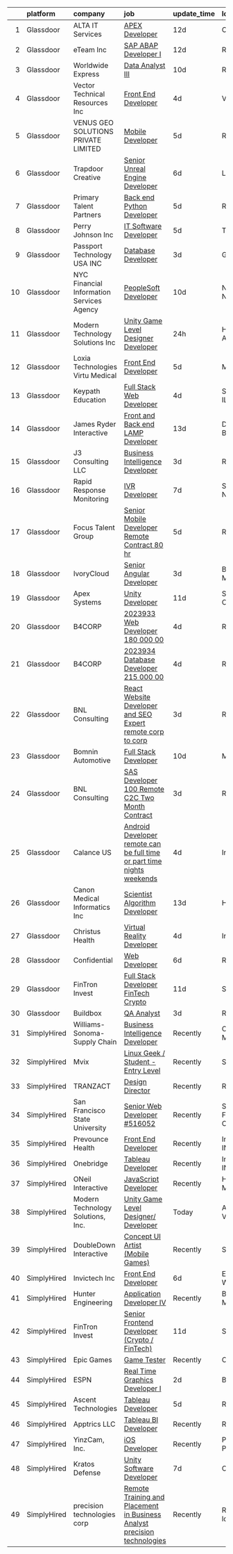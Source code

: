 

|    | platform    | company                                   | job                                                                                                                                                                                                                                                                                                                                                                                                                                                                                                                                                                                                                                                                                                                                                                                                                                                                                                                                                                                                                          | update_time   | location            |
|---:|:------------|:------------------------------------------|:-----------------------------------------------------------------------------------------------------------------------------------------------------------------------------------------------------------------------------------------------------------------------------------------------------------------------------------------------------------------------------------------------------------------------------------------------------------------------------------------------------------------------------------------------------------------------------------------------------------------------------------------------------------------------------------------------------------------------------------------------------------------------------------------------------------------------------------------------------------------------------------------------------------------------------------------------------------------------------------------------------------------------------|:--------------|:--------------------|
|  1 | Glassdoor   | ALTA IT Services                          | [APEX Developer](https://www.glassdoor.com/partner/jobListing.htm?pos=129&ao=1110586&s=58&guid=0000018311ae5f77aec3c1afe7863111&src=GD_JOB_AD&t=SR&vt=w&cs=1_04f79a1f&cb=1662448984297&jobListingId=1008092286226&cpc=7AD1D84939BBEEF3&jrtk=3-0-1gc8qsnsnklu5801-1gc8qsnt8i9jm800-6e3e50d7b7bfca56--6NYlbfkN0AXtvPDqDev6liskt-h_3vAUEMM26GmMOlWYCAn-kvNiXTWhOpXUsJAjGAig0pzkvYvrq7m03I7k5SWPQ6CzKTBjil253vRSlGcjLvq0cdLG6zq8lZeyQgCj2eaDcd4EtfSS6LIwxGL5vrTzIiKLSBV5d6EjSIO146ePLe6zdPRf9efGMZdiCpWVYiGAY5KJU9sL7j63IJoXI3Pdx3ghFOsrZVOMJQIrpOc40cdcpCEkLnCl7-boMD8nORIXdWRz_aUk6uN-6LI6qkMexC1CaMwzlWG_2zc1aWBcxUwQNfZ5xlS9YUFBCkxXUQBjSgwCkUjFyIkmliekgbIPI038ZpSu2v7jl2sUaBCJMzdMw52Z67vhBKKmAW-VtvKk6BH4EPGdXeGUQPih7bJjSx-5fxJULnPbIwEYan5kuCe-rJcHaHqzne2ohZrCT-Q43QjgVp3r712kduf7M7VslL8LUkq72X96XqlQMtbInBAwPI6KAGmJQmEZkV2l_JuHlNZ0WkE3uK-iz6a7cz6gnTn42mcDiAo32GpChJEwm7cqW3yEz-082SIET1xqQyld-MmXgzRdFPR5C01yorSQ7JxT_Yt)                                                                                         | 12d           | Chantilly, VA       |
|  2 | Glassdoor   | eTeam Inc                                 | [SAP ABAP Developer I](https://www.glassdoor.com/partner/jobListing.htm?pos=124&ao=1110586&s=58&guid=0000018311ae5f77aec3c1afe7863111&src=GD_JOB_AD&t=SR&vt=w&ea=1&cs=1_f619414d&cb=1662448984297&jobListingId=1008091484137&cpc=2CAED5C921A5F994&jrtk=3-0-1gc8qsnsnklu5801-1gc8qsnt8i9jm800-e5dd2ef8bd15968c--6NYlbfkN0BrebvuryEatuNHUHZCAQUz0OnV0ltSPb-mADEOcHGVouHTChdV6l5pkFLEBsF1y4b_TqZQmTWDcgYyTbs3qRlnwTEtmkPumUUZye92DyBt-DYdA679LDwWP10pKMH8J1hRuQj8Oqss8GfLh-BoGZfbkb6XK4wfZu1MTwHcb_juhNQTabcaUUZqy_mG-ywneum7PZzxRDXzWqI8VXvcEyViRJT2tTVq8ZaIcD2vwJlTcd2OOXUy84BbuOET09S1ZFZ-ClsTN986205rLrYl818QdliwlZ84WTZ-YkihI1MWFqk1jBvtawYbktS-ptaJn6ZHTFdbNmMQQS-4RSrZYyrQHjkVBMpMivXtF1BX6nvd0WXmxYZeKXBbuLtO2zQyONG8lnANvH8mYScUDq-wkSExhZQpPUDtMR4MbWPHmfN2YJOHB50-yHxPpdY_vud8lJhRBKzsuSz4iwQv0rG41Zf7Pcso0nY4p_NX1nl2QODu1K3w_b7SogH14cDB8NX0i5s%3D)                                                                                                                                                                | 12d           | Remote              |
|  3 | Glassdoor   | Worldwide Express                         | [Data Analyst III](https://www.glassdoor.com/partner/jobListing.htm?pos=125&ao=1110586&s=58&guid=0000018311ae5f77aec3c1afe7863111&src=GD_JOB_AD&t=SR&vt=w&ea=1&cs=1_10c266ba&cb=1662448984297&jobListingId=1008097930672&cpc=5EFBB0462F9C6B7A&jrtk=3-0-1gc8qsnsnklu5801-1gc8qsnt8i9jm800-3922ef6f0fdacfa9--6NYlbfkN0DXAbUNi9VJXhde-OMKHzDPVn7YdDifNfFRFda9mMX9XkkvSfUbFFoRwfBG68kA9guXFsItE00iBVRsxVUVv7H6HRQsclp53MrV-E8PtQUK6McGV3VgODfvwLgH-2dVnKXRyI2NipTsFu4VETq234nd-1JemUmlTnmh4kgmmTY1HV0tuebR5ZqPZzHI811iv9GLAJ1buo6LmhWi7DJFI6-TnNH9k6UVCkGFyPG1GxwPCrHMNr4meCTHswNuiRVQJFj4a8EmO4gLKBUlT2SfNDkpR_sKYlkzq4qrKALXxE0v-EVXqlRQ-kT-6Jlkn3n-AZOgId_3vjTVzZ4qsblg9M30NQOFdNTx9v-H_BH-3kqBwT5T0zB7mtEmOfNKGN8oChgVs-Ef0W_-z4LmMUBi-KGf6T798W-aPb-04pQB4Eg_-1tAbf6fDPh2xYQK4meMwk04upTsJcQE-PrLHBfLAyZAH7XobsGZXlNK5DKm3epoH2c0Eo_WhC3xsPh3ZYnzVR5bNdAEN1JWdASQJ_3F-FgFBJOpLPvL6PL_S9uaVh7w9gtcKt7HGdqLIRVdoz0y10nC0zV-6jy33Q%3D%3D)                                                                                      | 10d           | Remote              |
|  4 | Glassdoor   | Vector Technical Resources Inc            | [Front End Developer](https://www.glassdoor.com/partner/jobListing.htm?pos=117&ao=1110586&s=58&guid=0000018311ae5f77aec3c1afe7863111&src=GD_JOB_AD&t=SR&vt=w&ea=1&cs=1_dcec7454&cb=1662448984296&jobListingId=1008111504616&cpc=AF8BC9077DDDE68D&jrtk=3-0-1gc8qsnsnklu5801-1gc8qsnt8i9jm800-d51cc92d47c4f04d--6NYlbfkN0CwDmAJad1vrFPjrCyZc1-12O19u5bGDYSMaAKB40LX6SgL_uQ_xlaLZoxDbDiymBRaDNDIK28uZx1Je-7Sv8ixSFLHV-U0-23YioU3-IvLrCdgQzRye68HZw-6NfwrHT_PAvOvPvdCmAYkEB778tF4DTJDYGPwGaqn8tn3RE5-xAtshAJoUVv9-0DI981-dm-UWibHuZ4ziYDyquJwjXDdG25SbkNoKiatjDHX3x2wnCHO-fA0Q7A1qDedMXg83SIbPwPPpokhcswxx0f3FrBW24SijG0pAkOUXSfLwhIQEUNJqyMUjUJREdyaiBDmjEu5KNLPvx0Fx0ps5Lg75ov-GuUEOqQFD5z1MJZKTntME2097Q0LbYES_FyJSAvQoh9OITmQayAOZJUPn0OBTcvxgaYL08Dll-XWgyvtjfzEVHNd9klw65gKUyNlD-eCSNTv1vKYQMjsnDiOmB2zgtZPcLbWsVkTp-H7QfXWKdT4S9HQXHDrPZgbUapqboKPfaq876tIS7WgOESFDZcI6C90)                                                                                                                                               | 4d            | Vienna, VA          |
|  5 | Glassdoor   | VENUS GEO SOLUTIONS PRIVATE LIMITED       | [Mobile Developer](https://www.glassdoor.com/partner/jobListing.htm?pos=122&ao=1110586&s=58&guid=0000018311ae5f77aec3c1afe7863111&src=GD_JOB_AD&t=SR&vt=w&ea=1&cs=1_c2d11b36&cb=1662448984296&jobListingId=1008106154979&cpc=8A48E7D5890B96AC&jrtk=3-0-1gc8qsnsnklu5801-1gc8qsnt8i9jm800-f05720546d46808d--6NYlbfkN0CxR8Ewqqu2WxwAYRMhqdk50AxsSApkE37Qw4Xivah3VKecGufDyuvHWjwqXIxPycLmnzdjap9MuP0hYonnMRNGMutGCrI-JxiASKUBRu8gSnC1bl-jsFEOQ8DVqlj1kxFNEOZSzi6BpIBqraWlpFuM6umi7KyYDJss9-h5Bhv1esULzN3aZXJO0OcW5a3Ru-dkFnt9QcNRZ7yuaXS0sWRr8vO-Iij7_0-W2Fnw440B7VuGyrUhz49g9GCUk7qHQfRg8Wn23_M7_HkXl0Q_hJDL_f8NwzANED73dIDj_aOnsMyQRVaKin01wr_OwwB8MdSB-OlJufY9OyKGSQ3trU1plIbvJc5J6dJhGNE4VwhPLpT23nUdYNUC1VbBv7gHSkKT512ua_quVhr87Qd42-oAqNTbR-8kiiMnnnXfz2UnHG7czobZ5b9pnU-0WEbo7a2_TtmcUoY-gmcgyIz5P3zhjAXTw_wNSVRu2DQ5KPt5BOwQ1WsUDs5s5kR2F4uQhzM%3D)                                                                                                                                                                    | 5d            | Remote              |
|  6 | Glassdoor   | Trapdoor Creative                         | [Senior Unreal Engine Developer](https://www.glassdoor.com/partner/jobListing.htm?pos=105&ao=1110586&s=58&guid=0000018311ae5f77aec3c1afe7863111&src=GD_JOB_AD&t=SR&vt=w&ea=1&cs=1_9fa27aa6&cb=1662448984294&jobListingId=1008103754936&cpc=0816185175F80A58&jrtk=3-0-1gc8qsnsnklu5801-1gc8qsnt8i9jm800-3ccb01640910f06a--6NYlbfkN0DfhRLDY5E7BVY3xhBTAobuSaZ3WR2SqAJ-w4NHeQGDZ_V54dt5D1-9-o8FlAFC8VGLEw2k2nKsfw8pew_Kwqtd_SEUbUcMf-02KnlYLV1p_IH8Kyt8nzMazNMhvenS4mLaj3fKUYsQpT5EY33skyX4tLuaJ-sj4Ti1j_68LBqgjHhV6p61YjgY1NjWJ-qry5MCXdXrv5exTKl9S1ycRGSZhX6qIQPu9mUOgVQyJXeBN7ReM0UWy-YJaUH0dNBX6e4-QRKqr6whAtI6j9_JTy0ljlO0ryJpWjEPl6j8i8edqjO1EIjijeXlU0yjovFt-rZx611IYdKOaBrhJuJLiKuD-xI37fNCPyx0SOHq1sFW-1Z7FGQrgEJBfJgpM0GfRouaJLJyPjK6gS-j-v1Y7gkOFgmkRz_NoGXvp2ede4ikVSJ5WuhnbGmlPtgN-86hWqTDTcFSPdIjCTYRWb1peioumoVBZU7OvAQS2412WG8k-KtMjGVpXdiXX-nuhOEw5ybFZ-rhkDdS-l_Htu3n_vBX)                                                                                                                                    | 6d            | Lehi, UT            |
|  7 | Glassdoor   | Primary Talent Partners                   | [Back end Python Developer](https://www.glassdoor.com/partner/jobListing.htm?pos=127&ao=1110586&s=58&guid=0000018311ae5f77aec3c1afe7863111&src=GD_JOB_AD&t=SR&vt=w&ea=1&cs=1_932bfd64&cb=1662448984297&jobListingId=1008105964743&cpc=FB7E4A1762AE5BEC&jrtk=3-0-1gc8qsnsnklu5801-1gc8qsnt8i9jm800-24bf8aec79f66f3d--6NYlbfkN0DOCvLQenlXS7fh3AEEtPwhntZQnPW7UfiJ0vyM-Z38ZvlXuLrJoooXtLfzu_VleczH20cQK-OsjRuyR0zUcODPwKcQqF_U3Ww7sq7mCCAZGhvw9gf7GODUfnjWlM_WdPWrzBl-CATg_1Qpv5BHjTywxQl0v0ASlSiNBgf5SuRJg8zr6gToofLTh0JypghIIa8Y4-4QwAop6hyY0Wvm4cSOvYCasFwrXKbGxmtcv-cfKecwhXIBylQuIxDEAclaipDdd6CzBy1tV9nSNHFHfBkRUoaMGOGzscytBwsTJxcNreYUVi1TeVP-9zp4yoAw1pXiy9DeYKPNB_PJmE4suIxhIDsl7rrgnQ3435w1d-bHm2CdDlpCGs-lbAViPVzNa2-zOKmbPOMoNAcyQeG3g6PaFvANFu-UJLtly514IzfjMzmYoQBu1zDYqP8P9zBAyD-2YvVudrFfTqD1TDYYp6INFbaQMOxgLV2SHoKwSKNnwhecvgljcm9w599YmX-ErWF9AgM9sjp2AeYLExCJmUt4)                                                                                                                                         | 5d            | Remote              |
|  8 | Glassdoor   | Perry Johnson Inc                         | [IT Software Developer](https://www.glassdoor.com/partner/jobListing.htm?pos=113&ao=1110586&s=58&guid=0000018311ae5f77aec3c1afe7863111&src=GD_JOB_AD&t=SR&vt=w&ea=1&cs=1_79e374d0&cb=1662448984295&jobListingId=1008106401717&cpc=EE7F0D06914A6BE7&jrtk=3-0-1gc8qsnsnklu5801-1gc8qsnt8i9jm800-1288819e6626e4c6--6NYlbfkN0A33aybZ_gaSDpTOBsMjrQfLtTfJQ_codw2D_wFJW2i5_AuNqYoVo68WNb416XmkPKxM6kpkYWiAEan8ct2g6QPgFx13jygHom5M82hjj8pEpmu_49aJ3fbnCDQue4TAoK9K8n2iPun8FdRE8inBtJOcLj-QavKzwila6oxjQIkDbU1lsVjRXGzt3o5BTjTaH_k4QeUSeRREe5seoQ_d7GYA0RkcrpF9m8PSjSo5capbtQVcZtW2uMasxTw28tVEuWLHwtlxztlouJMacmSj3qlTnGA8k0QOSI4bjyTjZIT4JJu1sj1CGgxYhpyPpR8paNcmWUV8K7rSE2tNI69Fa_RInG9knLNxVEnQXbqPcJ3n-DxefhCLR_9kpxuZLyRRD2d9tPc1aJeeNhGOm6jsq3HHuOiWxJZ-WGJQiTsKAnvVnARHPBVmGWNKwZmYfvSv8JwNMEHkb9MVy9c35jgMRGJVa7HU3sbSEZ-BorvrKlEk641hQTvVVkRjptIqSxdOjo%3D)                                                                                                                                                               | 5d            | Troy, MI            |
|  9 | Glassdoor   | Passport Technology USA  INC              | [Database Developer](https://www.glassdoor.com/partner/jobListing.htm?pos=118&ao=1110586&s=58&guid=0000018311ae5f77aec3c1afe7863111&src=GD_JOB_AD&t=SR&vt=w&ea=1&cs=1_e8a14a51&cb=1662448984296&jobListingId=1008114254554&cpc=C19BE7EA145E205E&jrtk=3-0-1gc8qsnsnklu5801-1gc8qsnt8i9jm800-7e6343e3d8a0a644--6NYlbfkN0ACu_hgM4mYOpGjE6TXudS1eLEYdlotK5aSiNrSIRlNjs1ihqGN6OK9XqkdXLDXQlxB73eyG2auMe65dCPGkA5OwmF7NOgyl7W_f9QPDaU5KzkVCEewVGHXUrfpaKNPM97NzZItpzip8T-WAMfVYZksgu0K7KHKFAnRn6j4GukUA-uKBOTxyxwBBiUb1YFQPeA2l-0dMsGS-Te5g3btrsHqtUWTSCZwv93lQrI2JK75Wa4l7Vtx_HIDZTKhqTpTqPQRh3SwOBnSsCUfwfHiYt9vi1_Qtt9MAlnLj8BZWtCxa8YrQ8ifTRKR_0EmncmXf0ZnLyynVAjtT3q29cJiENXU6atEfQo_bucn8WgxcGtF0mOFoCUI6eZMpCToI7w7wTNU-PA5Km0U-xB5ndgTNT3v9V1qeahkzGhfnO1n08J_jSoXKlmRMGanxoV-y1vCJI_OtWMBZ6euTj32TkMfTm2huGP7ivoSVRlncaws_Fq5gmk-i3wm51rMfofBMrTcMxE%3D)                                                                                                                                                                  | 3d            | Glendale, CA        |
| 10 | Glassdoor   | NYC Financial Information Services Agency | [PeopleSoft Developer](https://www.glassdoor.com/partner/jobListing.htm?pos=101&ao=1110586&s=58&guid=0000018311ae5f77aec3c1afe7863111&src=GD_JOB_AD&t=SR&vt=w&cs=1_018d8385&cb=1662448984293&jobListingId=1008096945992&cpc=A2427AB37E1672F3&jrtk=3-0-1gc8qsnsnklu5801-1gc8qsnt8i9jm800-2a3e79cccf1e7ecd--6NYlbfkN0Bvr9eD_ocRLKaKs7JuGJlCR4Ix6DTQrMKkNH8RK5rBAaAlxlDDl2M94ynW9wIeW19uSMej_8bks0AG8Apv7SHMbh5_HX2qWcY7NJ8CoYLhgcmnTau8snrIS4haJ44mrsa8OtvbcXWUkpF8dkIWVMJpoPrmQUWlGOi6y7YgzPCN1S2YKPme-IeaaoymeurkLhaPt0Qoh3BhbpFNmCSBGEzLD-PsB_hxZ3VwKwkjP6kN_K7gw46Y6T3LiD0g5CQD5FrO8NjAL_NBxLmB4s75Uhvkr-_SsXlXybX5MwLVQ6q4yw8inCSlDPZcmhz9I5U1Or9K4cP1vqi-2Ry5z6SESe5XKGHCxs_nH6uOQqDdduzSOx_1uwRxAeV_txcNFDTUdQFGKMPezHvjM85_sL_fYRmeh6L_wtyp1ywukGy3xCdZtof3nZymoBr8oiXZO1oqcxHrHeAY_PqRYhWCwkHK7JejTdSIBfnlTpPoSZxUj5T3YcoF4h2J7i3exEurYvUt4WXnaijg6p8o2Sfa06QkeBiPKsE2zfVp7Y8_Ejv90OmTGldVO65uakC6-OCMAtmynaOBW1vNtBwU-izGHXa34uwQdeMXls2dyuWAktySYIwXvg%3D%3D)                                                       | 10d           | New York, NY        |
| 11 | Glassdoor   | Modern Technology Solutions  Inc          | [Unity Game Level Designer  Developer](https://www.glassdoor.com/partner/jobListing.htm?pos=120&ao=1110586&s=58&guid=0000018311ae5f77aec3c1afe7863111&src=GD_JOB_AD&t=SR&vt=w&cs=1_71a56601&cb=1662448984296&jobListingId=1008118073437&cpc=8795CF9063CD573D&jrtk=3-0-1gc8qsnsnklu5801-1gc8qsnt8i9jm800-c0f93093b8b1a40f--6NYlbfkN0C26OT7h5zXl7z1yVTYwN1d43osiYS9hmGqw_eY7i5KFzRWaSyxghJjTLzNEsEWeJiHZflltYBQZONdBrXWsnDFOfWOYFbdcRTLodbwpmarztVr_YoV3OB9T109wTNul3bfdv8vFkmFGomDImUgm3EkEFBCIv600sOxhclw4KOg-M4MS-OHbO-PmaNNODfyyTHcr3ax8FItzrgXV7fZDzXQTBdOFEIMhr9zMfENvyhrPKSenCSFOLnhasVEHzRyuvHRKnWcYMFDYvoA4yFRkqeSTTIfYil8W8pjqZPSlyWFFmWMWxqVlsFzdJuVTXj226cv7o8hAFjSPi_RGI3lCOUHHEt3HDWyM8h2-Fdvk7hWmxQfdLvZBqwsU-VCmD2q5jnIE4oaTa2xLwLsfXX9G-3J0fY43qdTgenL8Cy_BmBgW4auHPqt1dtc)                                                                                                                                                                                                                                   | 24h           | Huntsville, AL      |
| 12 | Glassdoor   | Loxia Technologies    Virtu Medical       | [Front End Developer](https://www.glassdoor.com/partner/jobListing.htm?pos=115&ao=1110586&s=58&guid=0000018311ae5f77aec3c1afe7863111&src=GD_JOB_AD&t=SR&vt=w&ea=1&cs=1_d63ad1d5&cb=1662448984295&jobListingId=1008105953811&cpc=A938E184CF850189&jrtk=3-0-1gc8qsnsnklu5801-1gc8qsnt8i9jm800-983de522a610ee3e--6NYlbfkN0AuAjYKnBHsdkcMxrD7ZJITXxV72vImVt5xOyKRJQecNA8AfK1fwiaV-4-CXTXtdfQKUlh-r5hJjaGj-dYsy5tFmwpPBEonSed8zEDkh-b83J1cauBUmZbKV6Hb55rjqPHvBYEEndSKl83boFkPJNLOxS2E2PUPbNbgDeY41YL4Ie19XCwwQEuLJXD-EZ1X4Qpfu_pHklEcIolA7RtWaG1JyQn0UqtVcS_LeL_juruLxh2pHPyYGmDWYVL4QzDJqZ2mtxYo_v_DkFl6PbPsghXWf9iFvuLYjQOGbx0swNvfJzXLlWIO-qUqOuuY934L7dJQeNzOLG9xt9LX-smPSsJxX24JZKTgkWl10ylH-CubHF51gz0mFJtGLdb_WoMCP_8jbCmuO2m9MgabWOv1YfC0KVmsWa6He-CnfoQ4Xq2oomsM376AabnW2U-T7CeQIS9v2hkpBOCei4g4wkGhqiwVvI0Z6vBvjQLUrhsz-xR1kZSnNcNges0MvBSJLl2Zbo0%3D)                                                                                                                                                                 | 5d            | Miramar, FL         |
| 13 | Glassdoor   | Keypath Education                         | [Full Stack Web Developer](https://www.glassdoor.com/partner/jobListing.htm?pos=114&ao=1110586&s=58&guid=0000018311ae5f77aec3c1afe7863111&src=GD_JOB_AD&t=SR&vt=w&cs=1_d0289173&cb=1662448984295&jobListingId=1008112629843&cpc=C49818E30565E1C5&jrtk=3-0-1gc8qsnsnklu5801-1gc8qsnt8i9jm800-1f02cdde7d497534--6NYlbfkN0B5yzmwsWuqFEnZ4KZ0oZggF_kecX9RXCcNgmDdqnpqNuS9SQwkvMm25LJOlwnoQeQj6ZNlBdfeS5ve_8w85JPtaVAEKyI7m3reUL6ZPcO5SbiDjR-dtW6zetG_h3DF5g1E1vj8YjmwfaBZe4G2DTPm9JSz1Z41YStI1n_jHTKutxWqwOqK1piUtY1gZ60fNzGh5rKl_uUYxYpq1xQzBa0DbhU5gMwyfES0htZN2OVQEWhW7jX7UPgEPxDnRCXyB84xzcxAYCpfxAJFv4N5K3mQ9OQX3-XRaOe5rJvQ99Tzovhr2KFKEXym6ETq0ilGFxdwo2Se5epo4HITCpUjLQAmIs8EbiMuoI68Qob76vtFyhn3dhuTTFLkN0fkcnwomKUp_hN5Tmz9bdN0YD_Xmro7frHJlCik0u07Fdl_uBcNt97onRzkh3xjcXgpkOoJb2P1730yRrWI3ZbtIgZTnCmf0ItTxeHzzmi3po95-PHACAW43TDctmOCrBtGKdqhZoC3_QBQSGNSg7-d_4KzrK8ldmdlfJl6SZZk9bXNpew7nhaw2TCL598Sakc96lgUo7vYmE8GT24U0nTBoHAoUFfNwEGLDnvcaoSvbOw3nIhY3oqzKUrYCish)                                               | 4d            | Schaumburg, IL      |
| 14 | Glassdoor   | James Ryder Interactive                   | [Front and Back end LAMP Developer](https://www.glassdoor.com/partner/jobListing.htm?pos=107&ao=1110586&s=58&guid=0000018311ae5f77aec3c1afe7863111&src=GD_JOB_AD&t=SR&vt=w&ea=1&cs=1_92100072&cb=1662448984294&jobListingId=1008088590505&cpc=AB6E7ED505984E67&jrtk=3-0-1gc8qsnsnklu5801-1gc8qsnt8i9jm800-a530bc4b8f6fd45c--6NYlbfkN0DzJ9FZRJl6YibZo3ks5nBsknAtPvlI2LUx2bv1oU2nwvz-1QwQg0JXAAj3pLee3VO6bCyl340nhCwhkUYeTkIfkhXRfa60sxU51RD1ZGZ6aiYEu02LM4MZ_lj75ReB6hUPbit2Dzwl5lEAMDrTy8qw2Pi4qGr9RC4teK3DVbKdCJqdTUi6SngEOgiZnKHsjlla55R07BPRvmpxjONNcGlx7Fkr3EaMUT9cMd3QeP3_sRT6BcDQc1Sqi_NnGr3zSdyhVQuS0ajXSzYQPO0UCMse4U8J2K_PfSws-tD6wvclzFnkG8DfVyzMhfMBkuT1lKrRhcpT_GoclNzf7J3kkyWWG5TAdBzGKFbSLeJWL5BA0QPUL5flzE_Dg9GTloCovsQ7H7YAF0bTQpLi3l0zAHwnKxJ5jdLeq6DS83jgbHqmw6ChMXy7lqUo4GxCWJvl6AxeRIYU1_OcU56mxFiMg5fnew9RW1NwlQgdeKX5SgEb_7lVmMBZUtB_3-xlENx3tRGLbMV8F9LGQlK-v-kUaO0Q)                                                                                                                                 | 13d           | Delray Beach, FL    |
| 15 | Glassdoor   | J3 Consulting  LLC                        | [Business Intelligence Developer](https://www.glassdoor.com/partner/jobListing.htm?pos=110&ao=1110586&s=58&guid=0000018311ae5f77aec3c1afe7863111&src=GD_JOB_AD&t=SR&vt=w&ea=1&cs=1_9c4683b7&cb=1662448984295&jobListingId=1008114644384&cpc=6945AE2F4B03E059&jrtk=3-0-1gc8qsnsnklu5801-1gc8qsnt8i9jm800-a96afb5a6657bd97--6NYlbfkN0C-muprqpCMm1hAUIi5WIH7NOcegZg6Lh5paId2ca7O4PTI1amgGdXmedCgUefvQ3yJgXbuw7nWzETmVGQc_0Dluq_1JhoLjHHhWwFcRk0HPHAhcWjIIbWVlhGRNkluhC2C9QdOzYJH_pGHjZFnd_bSSQgbf4zjcUuEy8CmYjrlHCoh_ybzkkWJb5vUyL4b8VqsBqBVs1Wj6Bn0hS-3qQRbSYWlJ93bIv8ymLrRARdyNlqTq6uc1UwkUCLhuSg6yl_5aunc5Zmb56SglCeclszY6NXUCq5-y6kwC66zUyNS2XrhRG5_z92umijO6OgsXUBmq1LAK2Vg_QfAtNwb5xqlY5vgrjBbhwrx670mjfMASUq3oz5ojRN3_T4wJxtakut7AVyHsneXqJIvP53mvy5_N3IIvHPU8RL3zeAr31x3FCyk47q4OZXhztekLzxTUyfKUm7wnMTN8guB5LgVPYwRCNG063fafZqX5AjXoUXUP7WU9FEV03Xj6I5_E-N9VFERbpBUxQF8eg%3D%3D)                                                                                                                                       | 3d            | Remote              |
| 16 | Glassdoor   | Rapid Response Monitoring                 | [IVR Developer](https://www.glassdoor.com/partner/jobListing.htm?pos=104&ao=1110586&s=58&guid=0000018311ae5f77aec3c1afe7863111&src=GD_JOB_AD&t=SR&vt=w&cs=1_8612ae5e&cb=1662448984294&jobListingId=1008101246302&cpc=E807CC5D9EECC89F&jrtk=3-0-1gc8qsnsnklu5801-1gc8qsnt8i9jm800-4c11f4b3383ba9e8--6NYlbfkN0BVnwLlRn5_hcsE5CpN9UW4_nyQYfUVagSVuhr0ZGDrdSz4Vg7RtH9ofGP4oq8CUmsSSIXo_PRJWSXAqM0iaF_7QQjEPWuIFHY-yhv1XcbKxE21cf6NZuz46qn8GqBEah7RvVje0KxoTBrZWgQv84UwKSwYb_4qpHhiouckwKssTFtAED5if2OV8sakOBHJe1WOt-kddpSwOLJYBlQ_kWc0kDYvSj9uWl9hQwlo6IAgKtnSj4FHW6YRPROU-q4YXCE0mj0hks5SoPmM0D2Rpbtytf8bDmTcHARpgZVVxOrsANWqLQqe3UZDkMkppJ9exDjjBxqwXqbtcLGIN-6qSsg2Pk8gk5CF8OJK0zWu1DyD6Z7rTcmqe_Qf68k8K3gMBejNXo9XXb0sYZwiOUmXtScY5akNwrtyqIAa6z1p1xTP0x7xKDUrK_KLrrDkkvuac9Bs0sWLIGUAMPSLrXUubj6qqj_8g24uZIOO13vqhSEaFhhXzatUOlW4cMWvbggEvTC6umIXpCLaypTR-lW4iEdoWGmWlwpjA5yMaSup4kaEie7qXxP3YhbFVc0VfWoS5FyqoR2vmb8AcDSlW62pS4mj)                                                                                          | 7d            | Syracuse, NY        |
| 17 | Glassdoor   | Focus Talent Group                        | [Senior Mobile Developer   Remote  Contract   80 hr](https://www.glassdoor.com/partner/jobListing.htm?pos=116&ao=1110586&s=58&guid=0000018311ae5f77aec3c1afe7863111&src=GD_JOB_AD&t=SR&vt=w&ea=1&cs=1_c7ea5c31&cb=1662448984296&jobListingId=1008105283861&cpc=F5E96E35A1725171&jrtk=3-0-1gc8qsnsnklu5801-1gc8qsnt8i9jm800-fc375c5b604808ec--6NYlbfkN0AkTHvg2qG63eGWRkwLSWM2hiF8bYFr92ccdv1SLGRGbF5CEgiAIL3tPuiDRDCt1dNpmEOl48vBwKOqDGIKMDOpyg4I4TIrxcmLX1PzquHZgGdK05Q_WYpOAsQs4rCGfj6iQTJEIZ3a1Nr6_43se6hAseTCSAIHhJoUyxDrDQzH8_oA6oNqy0k7oYdMkOJCjXs0Siw4zJpFG55DZmVGkOPvkugydld8qOqfeVXeREbktrhqCYQN9ERDWfJafs9_s2SqhAemedLgrOe242R3Xu0VqyXkkLFYfgIHSvvSRau53Pceiq4h43lY88RZQh6FBo7UGICoLZAFIthgXEPiEeZl9mp0R_QyWEIJLg_pEs-Z5cvWm3P4pXKpVVPFy2MqoauSMU9tnjTlGpnU7R6WojlZuGD76CIpg4QnlnMUqXeAYh_HIPbfi_HJDd4Lk257E0TjIcwcg2_x6kXA5WuKUfQkSlHuip2X66G8mv7Xndvmk9GdhM_9Y5nKpT54cUhZg2lwFF6bsl0GWwx3jGTS1QdH4o_GTJ0_z0RM1LokFj0ktw%3D%3D)                                                                                    | 5d            | Remote              |
| 18 | Glassdoor   | IvoryCloud                                | [Senior Angular Developer](https://www.glassdoor.com/partner/jobListing.htm?pos=112&ao=1110586&s=58&guid=0000018311ae5f77aec3c1afe7863111&src=GD_JOB_AD&t=SR&vt=w&ea=1&cs=1_f8c2c478&cb=1662448984295&jobListingId=1008114091627&cpc=A1F772DE77098288&jrtk=3-0-1gc8qsnsnklu5801-1gc8qsnt8i9jm800-a40925f78067c8e8--6NYlbfkN0D75uPkOa1-rcgUKnJ0Fndhk5U3OHqUIwCZ7LteocritWMfGTJK4g_Es8QRUSE9Z95ds859ObUwjRXRqrA_0-qcvviRtCBIexs98UCQzcC0hFb1uJTfQAFQtR5TAA1rdODiOX5CUKBQzPIsjzu_faR67P1-TK_xKhYd80ABSj9Cc09eBD_GDinhUiJBMiNFcyTld7K9r-PiJ8tiMM90XZRHMk8u0quJpPOjvJRggPHcll3sN3G9Edb9mw-TiwWkp6sX_WJdXJuY53VTlA6ZxXQyDu5BEsjCwP0g9f33DcvVcUW6XEdSgeq1WHDewF6c1BhheHx1RUyOqDr8ZgY-nTCpE-M1GPXqluC4LvLmPBYrHJpcVNKQq3wjwmZM08gOTEtmBzuvazgAhgs3CqvNnPweNgFWaegngAcQOU_wpclmfelaMDLFHc840vB0jLJYkatvfjGNTc4CiId6Ven3vm0e0rFD4vAM14u5KlSi2juRkyrZQ8yJn2MI6_zpWYPxk1kICYl_rvPbvA%3D%3D)                                                                                                                                              | 3d            | Bethesda, MD        |
| 19 | Glassdoor   | Apex Systems                              | [Unity Developer](https://www.glassdoor.com/partner/jobListing.htm?pos=128&ao=1110586&s=58&guid=0000018311ae5f77aec3c1afe7863111&src=GD_JOB_AD&t=SR&vt=w&ea=1&cs=1_27b36428&cb=1662448984297&jobListingId=1008095644462&cpc=B076152010A3B66C&jrtk=3-0-1gc8qsnsnklu5801-1gc8qsnt8i9jm800-6bbe27f3ee36f77a--6NYlbfkN0DqWjE27Bj7wQp7zwejGyju2OyxUuq4SEucXSyN07WCWejYvQmJsgF2DYF8Y-TYieD1jr10UgDSox5dumJNYA5WJqkQ-nEWPu2Rc9PgyWrCP7nX1cbXE8hLzx-28Hd9xYudWUqQyn7Qp-bj_r0v5HpnwaNV1w4cWgaPyjPpalKfu1o9ZD8ZCn87jXl_O3dKgHbd-AHxTLggYmOkkDQtIaaGDRf9rTcnYLNrqxbjdSwOwxldqSsXZ8Pybe5mL_R9NkU_f9xTdJlVIO2Ynka-a1V5ewYXmBD1ntZWUQzc8id87pHRnHnuNGM4CKQtXgIu24CKNFgCb5GwDbNk7aUV3tltjZ-vaDLvvaiyYIPmG7Vkl8CDSWAUVgbu-ntKgvxRBjn_xZN_thGT7YNwby8TMh1bkYbEcb3G4Zrq0AmXeEq8WUY7wGNuXj3RUJTh7WwPCx-mS_lMfgdivaKjqGUFWNm4USLpbNXXjECcLjixs0OSAR9Vd0UtX1sqmlBGJpWbH3UI5ZETRmzhSdc4VaQUYovvW9itYBUeOl_P-Ip_wPe99bIcB7Akki798hFgS7kzR55h6BIKE285qY2269LWqR8LQmfmwm-LVvhjoYjwj-n83PomCvOGhpwIKOm_w9L7t1xsxbovq2UzIA%3D%3D)                       | 11d           | San Diego, CA       |
| 20 | Glassdoor   | B4CORP                                    | [2023933 Web Developer  180 000 00](https://www.glassdoor.com/partner/jobListing.htm?pos=123&ao=1110586&s=58&guid=0000018311ae5f77aec3c1afe7863111&src=GD_JOB_AD&t=SR&vt=w&cs=1_1c19c9cc&cb=1662448984296&jobListingId=1008112698524&cpc=FD1C1DA32C38CFA7&jrtk=3-0-1gc8qsnsnklu5801-1gc8qsnt8i9jm800-3797fa818514662e--6NYlbfkN0BBcNHvdcwdm3ewH9kjvka83ftEJjxlat_DdA1S80VRS6k0mxP7wnwmAsSRP66qfkzTaDGjeBF8KxpYVZIAZnapiEUSane-MnBCL9gaZ4Om26fqkiDAL1MXOxMDJ3v4KLGVLkf_0CEndayrSCZ8Lw7pHLUcgQWqM_vfOcf5v7Ls9kiImatBBL02UA77WOMk4uu2lYgNFfxQxzqxhqden7VXAr9QXodUoe37zwo_WMGgba9PmjkSIYm-AbESXbU3nIMbnQ2_byH42BNhzwgamFMF35auzIPmGI1Zid7zAQsc_UKZ9X0_T8Kbad1jH3OiepTSpmwZcfQanazT6tGrtEubTJ7YpxiDdx54_jjziJKkvaHdNNCcb1-HRsSFpvGpf9YNL9GK6G7mgloEmSvdTB3N2gcrHg49Bu5Y-eMFMu76MBaZJlaJWKt3VCLo8V69J72IHPUyVJS5NIUF8X4xbiJCS-6f2urm5RY0WlZdN-iUE8Eu28UAr4Og)                                                                                                                                                                      | 4d            | Reston, VA          |
| 21 | Glassdoor   | B4CORP                                    | [2023934 Database Developer  215 000 00](https://www.glassdoor.com/partner/jobListing.htm?pos=126&ao=1110586&s=58&guid=0000018311ae5f77aec3c1afe7863111&src=GD_JOB_AD&t=SR&vt=w&cs=1_2e393156&cb=1662448984297&jobListingId=1008112698526&cpc=B076152010A3B66C&jrtk=3-0-1gc8qsnsnklu5801-1gc8qsnt8i9jm800-4808290e1b6d5c44--6NYlbfkN0BBcNHvdcwdm3ewH9kjvka83ftEJjxlat_DdA1S80VRS6k0mxP7wnwmAsSRP66qfkzTaDGjeBF8K8Ji38FYVX3gVo9CMysFu3cvDqydd97mb9zYV8_rc85qScFxE0dLcC94wT9j7V9v9Z_DMrH2yGQ7E-sWWVsAQFZHI41Xipe1gOm-4JN6kPTDW4vAyRg_PVn0Z5eGe3wvcqHgPtZDACU1SisWx-K8wVwYjI_peck3vnw7w_3dJtc3hxaB7ShUapEXYSS3EBW8DS__NEUSomWhuZhKMYCS3WhVCORSnAxX0gAR25hT9GO72y_VIQUuIRRtTWVO43JciAxG-C_Fu9Xrg_8X3kObfWrocUUovt0Yx2JbhJtPPznW_LxX3izwRZ0Hdusuz9l3BBH4AMQs1Oeuaz2tAeCmHfpeSqbFacd6aXdjx77qf3C9y8bw1NZG3XJ61IdVOOI1xYAL34SdanUG9AnhJ2fKlF4_mkb_l35waI1_Kg9mdx55)                                                                                                                                                                 | 4d            | Reston, VA          |
| 22 | Glassdoor   | BNL Consulting                            | [React Website Developer and SEO Expert  remote  corp to corp ](https://www.glassdoor.com/partner/jobListing.htm?pos=111&ao=1110586&s=58&guid=0000018311ae5f77aec3c1afe7863111&src=GD_JOB_AD&t=SR&vt=w&ea=1&cs=1_81133afd&cb=1662448984295&jobListingId=1008114887776&cpc=FB7E4A1762AE5BEC&jrtk=3-0-1gc8qsnsnklu5801-1gc8qsnt8i9jm800-39a3762617e701ee--6NYlbfkN0C_eQCgnQ3dunn2kgXxy7uUxBB8Rm9uGSd45wqHXb30YrTg5NAZtCjZQvVc0IC6LPRTimJcr_pv59vXJV2kWmYqPW4v23m0FHNzEWJhFwgg-EwKNk3eJJli50oudV_9KAdZ9H9su_YMo7p-dKZlETQqj1lUpNqBuGwXiEHCX2kLLN_v9pR6a7vdj3944U9SKbZ_XNJHtp7WOgjTB7tndN4xfjgmeaO7YrL7RpBUSLpZvoJO0f_VaVkKA5b09r3HEbLbLH-HX4EeOBThDUoRo6ZDV51vEaH25T6uB_u1cXr0cgwXO1TlPVciMECO61op_BxgYqdAIfMoNrWy6PvCzA44MdlsJiKiBGO88t02Tts8gCxiARV1D3XMt4-JP-a1V5UYcEZPJz5x4UYOIlPDc8TfxKY5mPv2YZQx8XNQIWPEY4aYrx4xkzjSKpouB3FLeXEzpakRnihTkJ9u65RMJlwnZHXSWrXFHFd3JDL6ufQxmQEF2EbYowqUQxLS_iRhhww%3D)                                                                                                                       | 3d            | Remote              |
| 23 | Glassdoor   | Bomnin Automotive                         | [Full Stack Developer](https://www.glassdoor.com/partner/jobListing.htm?pos=121&ao=1110586&s=58&guid=0000018311ae5f77aec3c1afe7863111&src=GD_JOB_AD&t=SR&vt=w&ea=1&cs=1_907b3b93&cb=1662448984296&jobListingId=1008097660327&cpc=F583A5AE0DDDFE3A&jrtk=3-0-1gc8qsnsnklu5801-1gc8qsnt8i9jm800-500af809ef6a80a1--6NYlbfkN0D7ugvyhbWsQs6uBDOL8e1K-zx9W0-J3ZBWnMcLIR9FSjMQo0dcRiyXXAdP9NnU_fIkY96YcuP647YbadX0w78yugjiqy5v1ickNmC7JZksX_pgf9ZJdL4Z243Vm6-m9C68Ws01whvqwkoI4M880Cd3PO2Cs1667VQnJBuZiL2u1WWlo0Y6vWh_Kz_hi-I9FFumV2nutXEhD2ZlIgoRQRY9gzbKcy9zBlVSczuvkUZ5SorP5eVQfGX0xyj9RgJnZE0a7YxWUW7Jo9E31LSEnkz1BFphWz57ForKi4Yil6_JZMrs9UDnls1xsR1N32AP66r4TR5FiXTDAXAkT280GBfCj80LDMtXedjf9eOUBT4IFo3mTTNE9ybgyO-rpXeaTW4ZauSI_66JiER5XZ1x0HBVeB92rgT0QRKRCNLjp6-VMjSIP6AXZfcGYa5qTfDy2J5gZA-LDXBddxfURiFR80NM3TtHQBeMr2y_Cw7ObD5_eu88gJ3PmIvE4gwwdMIGJ_U%3D)                                                                                                                                                                | 10d           | Miami, FL           |
| 24 | Glassdoor   | BNL Consulting                            | [SAS Developer  100  Remote  C2C  Two Month Contract ](https://www.glassdoor.com/partner/jobListing.htm?pos=109&ao=1110586&s=58&guid=0000018311ae5f77aec3c1afe7863111&src=GD_JOB_AD&t=SR&vt=w&ea=1&cs=1_82537b7a&cb=1662448984295&jobListingId=1008114876305&cpc=82B3195DA92CAF92&jrtk=3-0-1gc8qsnsnklu5801-1gc8qsnt8i9jm800-8571d15594d1e70e--6NYlbfkN0C_eQCgnQ3dunn2kgXxy7uUxBB8Rm9uGSd45wqHXb30YrTg5NAZtCjZ9090WdGwjZ6QgGsdW3QxYLCK6kJFvteWvRwus-f34so_5Aiwsrj-vZKocFjNif7AWlVUMFdq2E9_PclsfhclfU286qtvSK1yWfTygMTSxBAqPzhOsyVIYo7Y2TWHNi-NkkdsjYW04ix_wnWk1X9Qa2sM3clodUWbyHDSCMc6hu0HKg4bMXZaUKSkU9Ag_7wScpBIxNDWuCQfJZ8DKET0TlR9aMxJRQbLg54dHQuJYGsu5CnoepfGkXHbgsfrj_vO0dWui0PyWJ2pKxxx6LSOZIII0dDUcQCDX9MzMKnzhsHK7wcjCAOWOGmYt7CL4hvFbIlEdOQFUKFZJMne5bIsmT0eijwhDYDh2nWNSh2JWAKqDunv053gQC5noEo34lYpjAedxbie8sPyuDtJZ4GJaihmrhQGKWUSitS8lpCJgDlsmEVHFThmynXW9MEYkZTaDq5RibfAqEI%3D)                                                                                                                                | 3d            | Remote              |
| 25 | Glassdoor   | Calance US                                | [Android Developer  remote  can be full time or part time  nights weekends ](https://www.glassdoor.com/partner/jobListing.htm?pos=130&ao=1110586&s=58&guid=0000018311ae5f77aec3c1afe7863111&src=GD_JOB_AD&t=SR&vt=w&cs=1_d51eefa8&cb=1662448984297&jobListingId=1008112019266&cpc=18C9CE28155C17C5&jrtk=3-0-1gc8qsnsnklu5801-1gc8qsnt8i9jm800-2e3b82992bd324be--6NYlbfkN0CUxI4io42tSS62xnL00SrXi2yJmCzdJxEKcpG7rurhbzpNshOm01i5P2mXDzRiGHCZ2jmah9CfZfeFh8K7IDPad9j6J_3KRsna5VISvojFBP4Tnzyns0v339B9FNWJ9Qek0HOgEO7SVgBiK8iRMDLTklRqLMRMBo60bJPDu9NJ9SeJgR2LBe7xfeAFqInXoKaVRAX9FdUDWRvllxDSzlt4JYl__USTmMiha9qP72mR5MQSH3ypDcm3SwNyB4cYI50cAx_339R-z-HrpXLrhmMT7qLdUioKb-ts73KHEyOXCboLE9wkK595Dno5a7_n7RysRBKfnzL6VZhqXQH2jAHRPdYT4Qf8R91BtvEUGlV8_yCRnJvzstHQJ5LvbqBhpSh5LYvPDC63Pyj6PdNwLXCUIpE_ozUHG_EHo_k_5OJyzq9Q7oRYKADXwIizEIAe2-wC4vfGpJg4srAIc5zHlEU2Oh52gp8H9K0HJ5LrMQRIgYv4F5DirJPXe__p0jnddwjzmAblKUjuMEsXpI74mOASDR9FfBUlXoKs6EzktWo2NJ8UKkXmhWlTcTIPsrDH_L-FyKhGxf1NyCYnKcLIy5TSxe3gSKI7CVofLT9W51hyLA%3D%3D) | 4d            | Irvine, CA          |
| 26 | Glassdoor   | Canon Medical Informatics  Inc            | [Scientist Algorithm Developer](https://www.glassdoor.com/partner/jobListing.htm?pos=103&ao=1110586&s=58&guid=0000018311ae5f77aec3c1afe7863111&src=GD_JOB_AD&t=SR&vt=w&ea=1&cs=1_efb9779c&cb=1662448984294&jobListingId=1008088689537&cpc=6B5FCBE686A980D6&jrtk=3-0-1gc8qsnsnklu5801-1gc8qsnt8i9jm800-cfc20254761f7f68--6NYlbfkN0BOwt_FxhJ__PVaoP4adl6FzlPZVQwSGWIPGIeAY372_anHwuVI4NAsI4l2Fgp6NnP4qfUniKJI7PkbYucjuyUuaL1c7m23hU9Un4N_xoWJkHE9Y72mQEsQOpW90GixCN7Us7SsggQEFM8c3FOdccRtrdW7l748_-kj-cMkO09s1KaD7Vknw9TiFMKauaG7eKnIcfxJzYXdz2buV2YENP6gEi7BOSnQMi--IQTEVMNshsD9HSti3cOp0QmuPy-N6vcZ9m3rpp6VPPXcqiF9jZYu1zzOtDZRd-vIpttXkcQrLrZQ_i_AkzEkhxMBYdNh_ArF3ZWF38O6OE96p9ibLxgKLyn2ZteD9-Gt86ewzrLkJpUNNMZF3_6QGtUp1gUmvm7wxwuFFONf32a1uLgmNUaMxielqjP2YzYreSrvxpAgwxLDPqEYRPs2eeGPsUnDnFa-Gq9ML3_jAgBMoYKaSWPfGAMki-kkPWEB0UQjZo6N5YpM3W8bH7KD99y0Ga8VgGTS9A8pr8zH8g%3D%3D)                                                                                                                                         | 13d           | Hopkins, MN         |
| 27 | Glassdoor   | Christus Health                           | [Virtual Reality Developer](https://www.glassdoor.com/partner/jobListing.htm?pos=119&ao=1110586&s=58&guid=0000018311ae5f77aec3c1afe7863111&src=GD_JOB_AD&t=SR&vt=w&cs=1_a2ae32d2&cb=1662448984296&jobListingId=1008109636495&cpc=84DBBAA61F05C438&jrtk=3-0-1gc8qsnsnklu5801-1gc8qsnt8i9jm800-7532e83fd44a413e--6NYlbfkN0DJ9JRso26i2D4tQcfl1gtFXJkAeNCKWTrBM27lH9GOblpLlfXdLf9Oa44B845qjcfg9EnfdyU5JUoPPudWc5vZTOrT9P57j4xw7V0eiNlNbZ9YwZY4lvNNJ3z_87j3twfBIEBy-p9_urdH41yj96TxS3thBE-u50c2zijZRekBzW79JvxencexWk_HQLco5AJdS7m73GPGLeydhOJeVC5BGa4HnHRCU8Ee3kZmAZLm86iCFcrOTse8n6YNO9oeywhI2EL82M9fLu2a187z5oCOyRhu60J2ILYr5C2xfTg78nvOTppmcnOz8D1LflGwWfQWcL8t16jN2FYYQMHg1llwSSrVoxTnZsdmGWrsjf3VY7sVv5Uvbcu01SOi8DZ7pMPMbujmFJchafK_bLugJ3a5forSDs8N3lqjT_m3sGxMJEQ7mrMmJzgz7Nq180aDsQioWcsIOZQtU9j9nQRiaky4m2ZHoWajlGlJqXdSlY0LO8lAe1GQYcKTVBYNgAhgtDBGMT5X-sBVZAAUUJuWDZJQz3nATa_SXI1gHqTBAAts_g%3D%3D)                                                                                                                  | 4d            | Irving, TX          |
| 28 | Glassdoor   | Confidential                              | [Web Developer](https://www.glassdoor.com/partner/jobListing.htm?pos=106&ao=1110586&s=58&guid=0000018311ae5f77aec3c1afe7863111&src=GD_JOB_AD&t=SR&vt=w&ea=1&cs=1_6eb2b3a4&cb=1662448984294&jobListingId=1008104607554&cpc=8795CF9063CD573D&jrtk=3-0-1gc8qsnsnklu5801-1gc8qsnt8i9jm800-08c3ac7db782754d--6NYlbfkN0BpE-cAQ5W3YA-r2UOG4w0-H5Jb_BoUWZJSJyhMu0PMY6ZofMtg6a85PK3cha47-Hta9AyDweQtZIhYmhKQq4Epgt56FNIMk5rX8NwgK-2-dgUzRzmx6vWtQVecuHJmFFrIHzHQVDX_CLnXl9GxlHvQ7nLBq9hPp9hXMtc-NEWMysBpPNBDeMjkhOjSuMyYmQMPIdYJMmZdDdjQcK_PqyDNkY4KHTVp4iErFLd-82vvPVZJxhNNETY3Ly4iVFEgF_3-A6MoxmE9O5W7qwJTvRLJVXW61UeSvU0wac_WEDQsjPst8qECC8XXd4K6LX_z0T0V3cKzmHFxA9G-DEPMZR6t0jyiehIuJy4J5qKMgb9PAnbTQFsMuTbnUtdlrOrx418Onf41k0xIbbjTtUHujl0Bd5aXv_YBnZ2ERoDZr5ECpx9v9snzd_I0UvkFlnIOcQBBxVIOwbg2IaCzeMFI1sDzd9QB9_US5Yw8mATpS1Pzs1TPXjSvY0GbbNqRFcjy5TM%3D)                                                                                                                                                                       | 6d            | Remote              |
| 29 | Glassdoor   | FinTron Invest                            | [Full Stack Developer  FinTech   Crypto ](https://www.glassdoor.com/partner/jobListing.htm?pos=102&ao=1110586&s=58&guid=0000018311ae5f77aec3c1afe7863111&src=GD_JOB_AD&t=SR&vt=w&ea=1&cs=1_9c6df96d&cb=1662448984294&jobListingId=1008094249750&cpc=FAAD6D1E1A62DFF6&jrtk=3-0-1gc8qsnsnklu5801-1gc8qsnt8i9jm800-9d3b1cc8ad9fdbd8--6NYlbfkN0AhqkIh6wdXYxVM14U6ARyGXxwtN_cJbuE1cVSFmw39BYpzHelXz6naOvD0Fe8IVM42AzlfsvqZ-nJfQM2d37PPgHXKva9HNABl3fbpeLBtqG6ZLVYqhk-9l9ydiByy_sraFKp18VmP9m0VPedR3JZrK72p1ZMp1yFLdhr99Xql5yL3VENiWmLLVJO2QNqUOdgNK9ZSDM98tbBPjJRCrxg8h2AQor1ZS8K7oyriy0tWE0ziwFHQe7yPWm2s0_abQm7jNF5VT_scrSdA47oNvKvPUvfLXuftbgSVQdPqe6c1NcyCkU_j5eNapXHgQOAKeFNoU6wpRKQJz2eJa4of8h8-8JFpR2u83FLhvIxpmTN7weaKhQIWsr4ovPKPQ80zv62am-0yMJAVDGerRjiTn7jwUJWCXjmqeys3OICucZd2WU5dNxH3j4sqeNYmqHvX21zbs_96pBdo_1nTf8qOM6pJIsmg72-wAl4OingdlihsPTdgifVdBNo1VdBJEN7lh_P6CGbaS5noKZCqScSO-luMAuBGO_m3AVc%3D)                                                                                                             | 11d           | Stamford, CT        |
| 30 | Glassdoor   | Buildbox                                  | [QA Analyst](https://www.glassdoor.com/partner/jobListing.htm?pos=108&ao=1110586&s=58&guid=0000018311ae5f77aec3c1afe7863111&src=GD_JOB_AD&t=SR&vt=w&ea=1&cs=1_cd2dca9b&cb=1662448984295&jobListingId=1008114783863&cpc=6FC5BA77C9A4CD78&jrtk=3-0-1gc8qsnsnklu5801-1gc8qsnt8i9jm800-334ad00fcc8f3b07--6NYlbfkN0Cd5ZvLdai7cR0fypH5_WiGezUQesq24dbKuF0ly35ya0wozhh-9z2tp1G8Q368VvWx56t9OAnm0B7jmAGdMacrglXglf1TnDRYwJNZY8pEP0dBYRIVzwp77SnmH29QigcatjJxTir7i1u6hT52u_DQ7Ymin8i18rOhZX_g6b6phZFV6C4twfuF6_OUQLJPj3s135v6CA4kBouPWCclo4e4jUW7BSnoAqZLjfgYJKxnhnt0v0UfiQJ4ya3Wrnrufg4PEhcKenyoOa-EFdQm5Cp4HNm2-LHxA2sH0sn6ccyFiX3Upi_StqiBqwrhUmNgdK4wVbguLuOzPVfKOtGAOWqaCDRXqu_y3CZ7v5vgdrvdpSwd6Zjjgu2zBvlSGmdHJmkmJ-3Ll0Cbxp-lg7PI0TErh4a96lRxhk3L1rSgRj7lrtg2MHtu--yAhdjJP4qqEzAHF_WSSf70UU2Nplq1A20rdFNC16X3ef0lj4QF9woZa8pyg5FIRWKU)                                                                                                                                                                                        | 3d            | Remote              |
| 31 | SimplyHired | Williams-Sonoma-Supply Chain              | [Business Intelligence Developer](https://www.simplyhired.com/job/DOVrNdSlXpxMLIOMaFU1urU270XPD1XK-hW-H29mE6_ao4t7523Owg?q=interactive+developer)                                                                                                                                                                                                                                                                                                                                                                                                                                                                                                                                                                                                                                                                                                                                                                                                                                                                            | Recently      | Olive Branch, MS    |
| 32 | SimplyHired | Mvix                                      | [Linux Geek / Student - Entry Level](https://www.simplyhired.com/job/XtRl2v5SiRm2hj9u59JtOUfok6MEbq9cNaX67tEILlzZt5Bh02LDOA?q=interactive+developer)                                                                                                                                                                                                                                                                                                                                                                                                                                                                                                                                                                                                                                                                                                                                                                                                                                                                         | Recently      | Sterling, VA        |
| 33 | SimplyHired | TRANZACT                                  | [Design Director](https://www.simplyhired.com/job/OjOR0JEvAKDcurugqPweDYzVCGia1PiQE_ud0Q11rX233tr48fhi9A?q=interactive+developer)                                                                                                                                                                                                                                                                                                                                                                                                                                                                                                                                                                                                                                                                                                                                                                                                                                                                                            | Recently      | Raleigh, NC         |
| 34 | SimplyHired | San Francisco State University            | [Senior Web Developer #516052](https://www.simplyhired.com/job/BkrpKxfe0zN2ZElXxg4hS26iH2-T93KqVNl8LOtva-0eyIIRUfMzyQ?q=interactive+developer)                                                                                                                                                                                                                                                                                                                                                                                                                                                                                                                                                                                                                                                                                                                                                                                                                                                                               | Recently      | San Francisco, CA   |
| 35 | SimplyHired | Prevounce Health                          | [Front End Developer](https://www.simplyhired.com/job/Pl4kdM0gA7MZsqL0IyTmXEuFW8Ee3juQTde5pFjFmNruAAQiCf5iNA?q=interactive+developer)                                                                                                                                                                                                                                                                                                                                                                                                                                                                                                                                                                                                                                                                                                                                                                                                                                                                                        | Recently      | Indianapolis, IN    |
| 36 | SimplyHired | Onebridge                                 | [Tableau Developer](https://www.simplyhired.com/job/VQsyAthW1T99la6wS3UsrY9KHvUYhCM_74PipO0Imvzv6wn0SZNfcA?q=interactive+developer)                                                                                                                                                                                                                                                                                                                                                                                                                                                                                                                                                                                                                                                                                                                                                                                                                                                                                          | Recently      | Indianapolis, IN    |
| 37 | SimplyHired | ONeil Interactive                         | [JavaScript Developer](https://www.simplyhired.com/job/dnHG9TlA_rYlLTw69qIEbIjh4QTfAxtfJrzi10Q9G4MS6_P6SWkJNw?q=interactive+developer)                                                                                                                                                                                                                                                                                                                                                                                                                                                                                                                                                                                                                                                                                                                                                                                                                                                                                       | Recently      | Hunt Valley, MD     |
| 38 | SimplyHired | Modern Technology Solutions, Inc.         | [Unity Game Level Designer/ Developer](https://www.simplyhired.com/job/VLTdbN4qMIaVDyRUgjROQWOBUfRwf3zEP3sGQnb1o_R9StVTplXajQ?q=interactive+developer)                                                                                                                                                                                                                                                                                                                                                                                                                                                                                                                                                                                                                                                                                                                                                                                                                                                                       | Today         | Alexandria, VA      |
| 39 | SimplyHired | DoubleDown Interactive                    | [Concept UI Artist (Mobile Games)](https://www.simplyhired.com/job/TOxGl5diRsz23HAJC9oePvNB-v4d2dBG2z6ABLiDKoxs86ndD_kO9w?q=interactive+developer)                                                                                                                                                                                                                                                                                                                                                                                                                                                                                                                                                                                                                                                                                                                                                                                                                                                                           | Recently      | Seattle, WA         |
| 40 | SimplyHired | Invictech Inc                             | [Front End Developer](https://www.simplyhired.com/job/cZzX06AUA-4ckEH1Gxpu-R3dhDRQ_BJLG47Jr3uAtiEERj4eUmgL-Q?q=interactive+developer)                                                                                                                                                                                                                                                                                                                                                                                                                                                                                                                                                                                                                                                                                                                                                                                                                                                                                        | 6d            | East Windsor, NJ    |
| 41 | SimplyHired | Hunter Engineering                        | [Application Developer IV](https://www.simplyhired.com/job/YFUIDbq4X1ApEKOAIGRSp-bv7wpSPY0WrZqq6VHhYDewaZdnHcn5KA?q=interactive+developer)                                                                                                                                                                                                                                                                                                                                                                                                                                                                                                                                                                                                                                                                                                                                                                                                                                                                                   | Recently      | Bridgeton, MO       |
| 42 | SimplyHired | FinTron Invest                            | [Senior Frontend Developer (Crypto / FinTech)](https://www.simplyhired.com/job/KTVC-HtqOGxFe6kOqN1hl-_7N4JoK9PCiTLE-q2tUNlCXin9lNOeIA?q=interactive+developer)                                                                                                                                                                                                                                                                                                                                                                                                                                                                                                                                                                                                                                                                                                                                                                                                                                                               | 11d           | Stamford, CT        |
| 43 | SimplyHired | Epic Games                                | [Game Tester](https://www.simplyhired.com/job/fXQVisS9lohkdG-WdukAFYKbzy5NbHdvQMGiJ7T_hLLiS-mhKWZsyQ?q=interactive+developer)                                                                                                                                                                                                                                                                                                                                                                                                                                                                                                                                                                                                                                                                                                                                                                                                                                                                                                | Recently      | Cary, NC            |
| 44 | SimplyHired | ESPN                                      | [Real Time Graphics Developer I](https://www.simplyhired.com/job/x7IK8Ixv5020S-BU9jwmAg79F86XW2gUR7rXFrkauPaPqNq7dqsQ1g?q=interactive+developer)                                                                                                                                                                                                                                                                                                                                                                                                                                                                                                                                                                                                                                                                                                                                                                                                                                                                             | 2d            | Bristol, CT         |
| 45 | SimplyHired | Ascent Technologies                       | [Tableau Developer](https://www.simplyhired.com/job/Ms7tIxqyvVNq0M0AxB-a7OyIG2L0c9FRypZykzo_WXfnQojHOKTlPQ?q=interactive+developer)                                                                                                                                                                                                                                                                                                                                                                                                                                                                                                                                                                                                                                                                                                                                                                                                                                                                                          | 5d            | Remote              |
| 46 | SimplyHired | Apptrics LLC                              | [Tableau BI Developer](https://www.simplyhired.com/job/mgD5fHlA58tbjLsN6TtN6hlLMFYEJz0XK9DnNFiul2UC2HuLyOlD-w?q=interactive+developer)                                                                                                                                                                                                                                                                                                                                                                                                                                                                                                                                                                                                                                                                                                                                                                                                                                                                                       | Recently      | Remote              |
| 47 | SimplyHired | YinzCam, Inc.                             | [iOS Developer](https://www.simplyhired.com/job/O7s3dealHuxhU0MGhoaMnfOJziqVEUTHKEJtlDWUSPF8S_dqWf-8-Q?q=interactive+developer)                                                                                                                                                                                                                                                                                                                                                                                                                                                                                                                                                                                                                                                                                                                                                                                                                                                                                              | Recently      | Pittsburgh, PA      |
| 48 | SimplyHired | Kratos Defense                            | [Unity Software Developer](https://www.simplyhired.com/job/Y4lHL5MaKeXz4SY-A-y6XaDNR5ykpRDW5TNGxFl3PMVvOPaxGy78Zw?q=interactive+developer)                                                                                                                                                                                                                                                                                                                                                                                                                                                                                                                                                                                                                                                                                                                                                                                                                                                                                   | 7d            | Orlando, FL         |
| 49 | SimplyHired | precision technologies corp               | [Remote Training and Placement in Business Analyst precision technologies](https://www.simplyhired.com/job/AJgYwuIjDw1sgHAsybn39sMWwiZckAxmGep6xHzi6BqGiqCQ66Cr1A?q=interactive+developer)                                                                                                                                                                                                                                                                                                                                                                                                                                                                                                                                                                                                                                                                                                                                                                                                                                   | Recently      | Remote +3 locations |